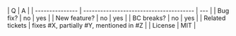 | Q               | A                                       |
| --------------- | --------------------------------------- | --- |
| Bug fix?        | no                                      | yes |
| New feature?    | no                                      | yes |
| BC breaks?      | no                                      | yes |
| Related tickets | fixes #X, partially #Y, mentioned in #Z |
| License         | MIT                                     |

